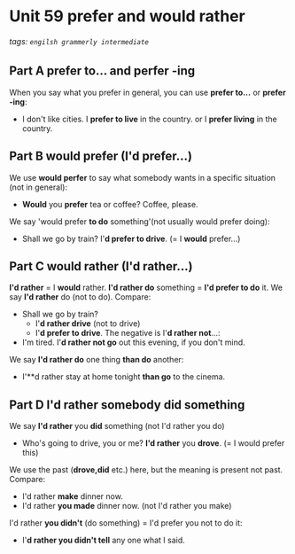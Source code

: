 # Unit 59 prefer and would rather
###### tags: `engilsh grammerly intermediate`

## Part A prefer to... and perfer -ing
When you say what you prefer in general, you can use **prefer to...** or **prefer -ing**:
- I don't like cities. I **prefer to live** in the country. or I **prefer living** in the country.

## Part B would prefer (I'd prefer...)
We use **would perfer** to say what somebody wants in a specific situation (not in general):
- **Would** you **prefer** tea or coffee? Coffee, please.

We say 'would prefer **to do** something'(not usually would prefer doing):
- Shall we go by train? I'**d prefer to drive**. (= I **would** prefer...)

## Part C would rather (I'd rather...)
**I'd rather** = I **would** rather. **I'd rather do** something = **I'd prefer to do** it.
We say **I'd rather** do (not to do). Compare:
- Shall we go by train?
    - I'**d rather drive** (not to drive)
    - I'**d prefer to drive**.
The negative is I'**d rather not**...:
- I'm tired. I'**d rather not go** out this evening, if you don't mind.

We say **I'd rather do** one thing **than do** another:
- I'**d rather stay at home tonight **than go** to the cinema.

## Part D I'd rather somebody did something
We say **I'd rather** you **did** something (not I'd rather you do)
- Who's going to drive, you or me? **I'd rather** you **drove**. (= I would prefer this)

We use the past (**drove,did** etc.) here, but the meaning is present not past. Compare:
- I'd rather **make** dinner now.
- I'd rather **you made** dinner now. (not I'd rather you make)

I'd rather **you didn't** (do something) = I'd prefer you not to do it:
- I'**d rather you didn't tell** any one what I said.